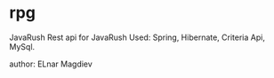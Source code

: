 # rpg
JavaRush
Rest api for JavaRush
Used: Spring, Hibernate, Criteria Api, MySql.

author: ELnar Magdiev
